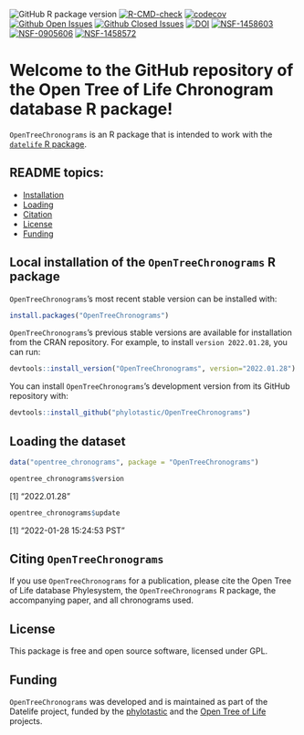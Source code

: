
<!-- README.md is generated from README.Rmd. Make sure to edit the .Rmd file and not the .md -->
<!-- <img src='https://github.com/phylotastic/datelife/raw/master/man/figures/datelife-hexsticker-ai.png' align='right' style='width:150px' />

[![CRAN status](https://www.r-pkg.org/badges/version/datelife)](https://CRAN.R-project.org/package=datelife)
-->

![GitHub R package
version](https://img.shields.io/github/r-package/v/phylotastic/OpenTreeChronograms?color=green&label=GitHub)
[![R-CMD-check](https://github.com/phylotastic/OpenTreeChronograms/workflows/R-CMD-check/badge.svg)](https://github.com/phylotastic/OpenTreeChronograms/actions)
[![codecov](https://codecov.io/gh/phylotastic/datelife/branch/master/graph/badge.svg)](https://app.codecov.io/gh/phylotastic/OpenTreeChronograms)
[![Github Open
Issues](https://img.shields.io/github/issues-raw/phylotastic/OpenTreeChronograms.svg)](https://github.com/phylotastic/OpenTreeChronograms/issues)
[![Github Closed
Issues](https://img.shields.io/github/issues-closed-raw/phylotastic/datelife.svg)](https://github.com/phylotastic/OpenTreeChronograms/issues?q=is%3Aissue+is%3Aclosed)
[![DOI](https://zenodo.org/badge/23036/phylotastic/OpenTreeChronograms.svg)](https://zenodo.org/badge/latestdoi/23036/phylotastic/OpenTreeChronograms)
[![NSF-1458603](https://img.shields.io/badge/NSF-1458603-white.svg)](https://nsf.gov/awardsearch/showAward?AWD_ID=1458603)
[![NSF-0905606](https://img.shields.io/badge/NSF-0905606-white.svg)](https://nsf.gov/awardsearch/showAward?AWD_ID=0905606)
[![NSF-1458572](https://img.shields.io/badge/NSF-1458572-white.svg)](https://nsf.gov/awardsearch/showAward?AWD_ID=1458572)

# Welcome to the GitHub repository of the Open Tree of Life Chronogram database R package!

`OpenTreeChronograms` is an R package that is intended to work with the
[`datelife` R package](http://phylotastic.org/datelife/index.html).

## README topics:

-   [Installation](#local)
-   [Loading](#loading)
-   [Citation](#citing)
-   [License](#license)
-   [Funding](#funding)

## Local installation of the `OpenTreeChronograms` R package

`OpenTreeChronograms`’s most recent stable version can be installed
with:

``` r
install.packages("OpenTreeChronograms")
```

`OpenTreeChronograms`’s previous stable versions are available for
installation from the CRAN repository. For example, to install
`version 2022.01.28`, you can run:

``` r
devtools::install_version("OpenTreeChronograms", version="2022.01.28")
```

You can install `OpenTreeChronograms`’s development version from its
GitHub repository with:

``` r
devtools::install_github("phylotastic/OpenTreeChronograms")
```

## Loading the dataset

``` r
data("opentree_chronograms", package = "OpenTreeChronograms")
```

``` r
opentree_chronograms$version 
```

\[1\] “2022.01.28”

``` r
opentree_chronograms$update
```

\[1\] “2022-01-28 15:24:53 PST”

## Citing `OpenTreeChronograms`

If you use `OpenTreeChronograms` for a publication, please cite the Open
Tree of Life database Phylesystem, the `OpenTreeChronograms` R package,
the accompanying paper, and all chronograms used.

## License

This package is free and open source software, licensed under GPL.

## Funding

`OpenTreeChronograms` was developed and is maintained as part of the
Datelife project, funded by the [phylotastic](http://phylotastic.org/)
and the [Open Tree of
Life](https://tree.opentreeoflife.org/about/open-tree-of-life) projects.
